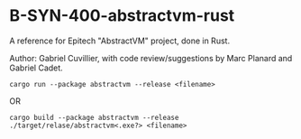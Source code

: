 # B-SYN-400-abstractvm-rust

A reference for Epitech "AbstractVM" project, done in Rust.

Author: Gabriel Cuvillier, with code review/suggestions by Marc Planard and Gabriel Cadet.

``
cargo run --package abstractvm --release <filename>
``

OR

``
cargo build --package abstractvm --release
./target/relase/abstractvm<.exe?> <filename>
``
